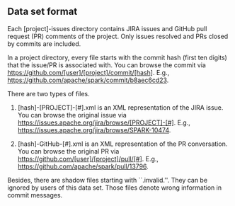 ## Data set format

Each [project]-issues directory contains JIRA issues and GitHub pull request
(PR) comments of the project. Only issues resolved and PRs closed by commits
are included.

In a project directory, every file starts with the commit hash (first ten
digits) that the issue/PR is associated with. You can browse the commit via
https://github.com/[user]/[project]/commit/[hash]. E.g.,
https://github.com/apache/spark/commit/b8aec6cd23.

There are two types of files.

1. [hash]-[PROJECT]-[#].xml is an XML representation of the JIRA issue. You can
browse the original issue via
https://issues.apache.org/jira/browse/[PROJECT]-[#].  E.g.,
https://issues.apache.org/jira/browse/SPARK-10474.

2. [hash]-GitHub-[#].xml is an XML representation of the PR conversation. You
can browse the original PR via https://github.com/[user]/[project]/pull/[#].
E.g., https://github.com/apache/spark/pull/13796.

Besides, there are shadow files starting with ``.invalid.''. They can be
ignored by users of this data set. Those files denote wrong information in
commit messages. 
